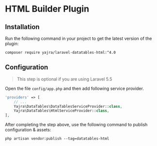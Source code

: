 # HTML Builder Plugin

## Installation

Run the following command in your project to get the latest version of the plugin:

`composer require yajra/laravel-datatables-html:^4.0`

## Configuration
> This step is optional if you are using Laravel 5.5

Open the file ```config/app.php``` and then add following service provider.

```php
'providers' => [
    // ...
    Yajra\DataTables\DataTablesServiceProvider::class,
    Yajra\DataTables\HtmlServiceProvider::class,
],
```

After completing the step above, use the following command to publish configuration & assets:

```
php artisan vendor:publish --tag=datatables-html
```
